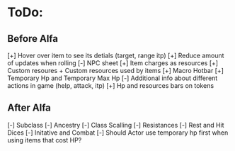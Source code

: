 # ToDo:

## Before Alfa

[+] Hover over item to see its detials (target, range itp)
[+] Reduce amount of updates when rolling
[-] NPC sheet
[+] Item charges as resources
[+] Custom resoures + Custom resources used by items
[+] Macro Hotbar
[+] Temporary Hp and Temporary Max Hp
[-] Additional info about different actions in game (help, attack, itp)
[+] Hp and resources bars on tokens

## After Alfa

[-] Subclass
[-] Ancestry
[-] Class Scalling
[-] Resistances
[-] Rest and Hit Dices
[-] Initative and Combat
[-] Should Actor use temporary hp first when using items that cost HP?